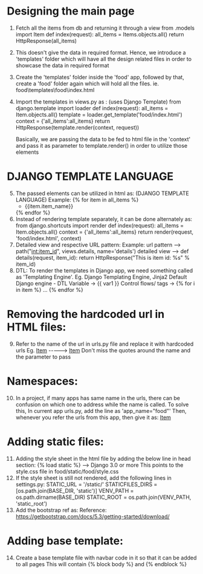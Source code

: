 # Designing the main page
1. Fetch all the items from db and returning it through a view
    from .models import Item
    def index(request):
        all_items = Items.objects.all()
        return HttpResponse(all_items) 
2. This doesn't give the data in required format. Hence, we introduce a 'templates' folder which will have all the design related files in order to showcase the data in required format
3. Create the 'templates' folder inside the 'food' app, followed by that, create a 'food' folder again which will hold all the files. ie. food\templates\food\index.html
4. Import the templates in views.py as : (uses Django Template)
    from django.template import loader
    def index(request):
        all_items = Item.objects.all()
        template = loader.get_template('food/index.html')
        context = {'all_items':all_items}
        return HttpResponse(template.render(context, request))
    
    Basically, we are passing the data to be fed to html file in the 'context' and pass it as parameter to template.render() in order to utilize those elements

# DJANGO TEMPLATE LANGUAGE
5. The passed elements can be utilized in html as: (DJANGO TEMPLATE LANGUAGE)
    Example:
    {% for item in all_items %}
        <ul>
            <li>
                {{item.item_name}}
            </li>
        </ul>
    {% endfor %}
6. Instead of rendering template separately, it can be done alternately as:
    from django.shortcuts import render
    def index(request):
        all_items = Item.objects.all()
        context = {'all_items':all_items}
        return render(request, 'food/index.html', context)
7. Detailed view and respective URL pattern:
   Example:
   url pattern --> path("<int:item_id>", views.details, name='details')
   detailed view -->
   def details(request, item_id):
    return HttpResponse("This is item id: %s" % item_id)
8. DTL:
    To render the templates in Django app, we need something called as 'Templating Engine'. Eg. Django Templating Engine, Jinja2
    Default Django engine - DTL
    Variable -> {{ var1 }}
    Control flows/ tags -> {% for i in item %} ... {% endfor %}

# Removing the hardcoded url in HTML files:
9. Refer to the name of the url in urls.py file and replace it with hardcoded urls
    Eg. <a href= "/food/{{item.item_id}}">Item</a> -----> <a href="{% url 'details' item.id %}">Item</a>
    Don't miss the quotes around the name and the parameter to pass

# Namespaces:
10. In a project, if many apps has same name in the urls, there can be confusion on which one to address while the name is called.
    To solve this, 
    In current app urls.py, add the line as 'app_name="food"'
    Then, whenever you refer the urls from this app, then give it as: <a href="{% url 'food:details' item.id %}">Item</a>

# Adding static files:
11. Adding the style sheet in the html file by adding the below line in head section:
    {% load static %} --> Django 3.0 or more
    <link rel="stylesheet" href="{% static 'food/style.css' %}">
    This points to the style.css file in food/static/food/style.css
12. If the style sheet is still not rendered, add the following lines in settings.py:
    STATIC_URL = '/static/'
    STATICFILES_DIRS = [os.path.join(BASE_DIR, 'static')]
    VENV_PATH = os.path.dirname(BASE_DIR)
    STATIC_ROOT = os.path.join(VENV_PATH, 'static_root')
13. Add the bootstrap ref as:
    Reference: https://getbootstrap.com/docs/5.3/getting-started/download/
    <link href="https://cdn.jsdelivr.net/npm/bootstrap@5.3.3/dist/css/bootstrap.min.css" rel="stylesheet" integrity="sha384-QWTKZyjpPEjISv5WaRU9OFeRpok6YctnYmDr5pNlyT2bRjXh0JMhjY6hW+ALEwIH" crossorigin="anonymous">
    <script src="https://cdn.jsdelivr.net/npm/bootstrap@5.3.3/dist/js/bootstrap.bundle.min.js" integrity="sha384-YvpcrYf0tY3lHB60NNkmXc5s9fDVZLESaAA55NDzOxhy9GkcIdslK1eN7N6jIeHz" crossorigin="anonymous"></script>

# Adding base template:
14. Create a base template file with navbar code in it so that it can be added to all pages
    This will contain {% block body %} and {% endblock %}